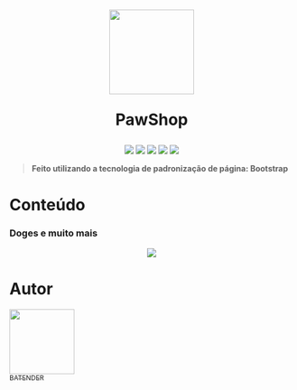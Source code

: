 <h1 align="center"> 
 <a href="https://batender.github.io/PawShop/">
  <img src="https://github.com/BATENDER/PawShop/assets/65036435/a8451f07-82ec-4c31-8786-452be9846def" height="150px">
 </a>
 <p>PawShop</p>
</h1>

<p align="center">
 <img src="https://img.shields.io/badge/STATUS-COMPLETO-green">
 <img src="https://img.shields.io/badge/Licença-MIT-yellow">
 <img src="https://img.shields.io/badge/Bootstrap-v5.3-purple">
 <img src="https://img.shields.io/badge/HTML-v5-orange">
 <img src="https://img.shields.io/badge/CSS-v3-blue">
</p>

> **Feito utilizando a tecnologia de padronização de página: Bootstrap**

# Conteúdo

<h3> Doges e muito mais</h3>
<p align="center">
 <img src="https://github.com/BATENDER/PawShop/assets/65036435/18e46ff7-8a5b-42f2-a342-c739aba4aece">
</p>


# Autor

[<img src="https://github.com/BATENDER/PawShop/assets/65036435/60dd4c45-776a-41f0-9090-3fd2845db806" width=115><br><sub>BATENDER</sub>](https://github.com/BATENDER)

